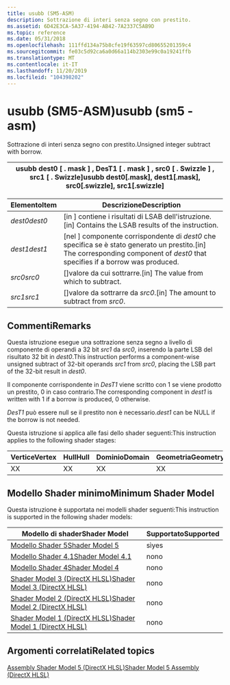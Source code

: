 ```yaml
---
title: usubb (SM5-ASM)
description: Sottrazione di interi senza segno con prestito.
ms.assetid: 6D42E3CA-5A37-4194-AB42-7A2337C5AB9D
ms.topic: reference
ms.date: 05/31/2018
ms.openlocfilehash: 111ffd134a75b8cfe19f63597cd80655201359c4
ms.sourcegitcommit: fe03c5d92ca6a0d66a114b2303e99c0a19241ffb
ms.translationtype: MT
ms.contentlocale: it-IT
ms.lasthandoff: 11/20/2019
ms.locfileid: "104398202"
---
```

# <a name="usubb-sm5---asm"></a><span data-ttu-id="05a14-103">usubb (SM5-ASM)</span><span class="sxs-lookup"><span data-stu-id="05a14-103">usubb (sm5 - asm)</span></span>

<span data-ttu-id="05a14-104">Sottrazione di interi senza segno con prestito.</span><span class="sxs-lookup"><span data-stu-id="05a14-104">Unsigned integer subtract with borrow.</span></span>



| <span data-ttu-id="05a14-105">usubb dest0 \[ . mask \] , DesT1 \[ . mask \] , src0 \[ . Swizzle \] , src1 \[ . Swizzle\]</span><span class="sxs-lookup"><span data-stu-id="05a14-105">usubb dest0\[.mask\], dest1\[.mask\], src0\[.swizzle\], src1\[.swizzle\]</span></span> |
|--------------------------------------------------------------------------|



 



| <span data-ttu-id="05a14-106">Elemento</span><span class="sxs-lookup"><span data-stu-id="05a14-106">Item</span></span>                                                               | <span data-ttu-id="05a14-107">Descrizione</span><span class="sxs-lookup"><span data-stu-id="05a14-107">Description</span></span>                                                                                       |
|--------------------------------------------------------------------|---------------------------------------------------------------------------------------------------|
| <span data-ttu-id="05a14-108"><span id="dest0"></span><span id="DEST0"></span>*dest0*</span><span class="sxs-lookup"><span data-stu-id="05a14-108"><span id="dest0"></span><span id="DEST0"></span>*dest0*</span></span><br/> | <span data-ttu-id="05a14-109">\[in \] contiene i risultati di LSAB dell'istruzione.</span><span class="sxs-lookup"><span data-stu-id="05a14-109">\[in\] Contains the LSAB results of the instruction.</span></span><br/>                                   |
| <span data-ttu-id="05a14-110"><span id="dest1"></span><span id="DEST1"></span>*dest1*</span><span class="sxs-lookup"><span data-stu-id="05a14-110"><span id="dest1"></span><span id="DEST1"></span>*dest1*</span></span><br/> | <span data-ttu-id="05a14-111">\[nel \] componente corrispondente di *dest0* che specifica se è stato generato un prestito.</span><span class="sxs-lookup"><span data-stu-id="05a14-111">\[in\] The corresponding component of *dest0* that specifies if a borrow was produced.</span></span><br/> |
| <span data-ttu-id="05a14-112"><span id="src0"></span><span id="SRC0"></span>*src0*</span><span class="sxs-lookup"><span data-stu-id="05a14-112"><span id="src0"></span><span id="SRC0"></span>*src0*</span></span><br/>    | <span data-ttu-id="05a14-113">\[\]valore da cui sottrarre.</span><span class="sxs-lookup"><span data-stu-id="05a14-113">\[in\] The value from which to subtract.</span></span><br/>                                               |
| <span data-ttu-id="05a14-114"><span id="src1"></span><span id="SRC1"></span>*src1*</span><span class="sxs-lookup"><span data-stu-id="05a14-114"><span id="src1"></span><span id="SRC1"></span>*src1*</span></span><br/>    | <span data-ttu-id="05a14-115">\[\]valore da sottrarre da *src0*.</span><span class="sxs-lookup"><span data-stu-id="05a14-115">\[in\] The amount to subtract from *src0*.</span></span><br/>                                             |



 

## <a name="remarks"></a><span data-ttu-id="05a14-116">Commenti</span><span class="sxs-lookup"><span data-stu-id="05a14-116">Remarks</span></span>

<span data-ttu-id="05a14-117">Questa istruzione esegue una sottrazione senza segno a livello di componente di operandi a 32 bit *src1* da *src0*, inserendo la parte LSB del risultato 32 bit in *dest0*.</span><span class="sxs-lookup"><span data-stu-id="05a14-117">This instruction performs a component-wise unsigned subtract of 32-bit operands *src1* from *src0*, placing the LSB part of the 32-bit result in *dest0*.</span></span>

<span data-ttu-id="05a14-118">Il componente corrispondente in *DesT1* viene scritto con 1 se viene prodotto un prestito, 0 in caso contrario.</span><span class="sxs-lookup"><span data-stu-id="05a14-118">The corresponding component in *dest1* is written with 1 if a borrow is produced, 0 otherwise.</span></span>

<span data-ttu-id="05a14-119">*DesT1* può essere null se il prestito non è necessario.</span><span class="sxs-lookup"><span data-stu-id="05a14-119">*dest1* can be NULL if the borrow is not needed.</span></span>

<span data-ttu-id="05a14-120">Questa istruzione si applica alle fasi dello shader seguenti:</span><span class="sxs-lookup"><span data-stu-id="05a14-120">This instruction applies to the following shader stages:</span></span>



| <span data-ttu-id="05a14-121">Vertice</span><span class="sxs-lookup"><span data-stu-id="05a14-121">Vertex</span></span> | <span data-ttu-id="05a14-122">Hull</span><span class="sxs-lookup"><span data-stu-id="05a14-122">Hull</span></span> | <span data-ttu-id="05a14-123">Dominio</span><span class="sxs-lookup"><span data-stu-id="05a14-123">Domain</span></span> | <span data-ttu-id="05a14-124">Geometria</span><span class="sxs-lookup"><span data-stu-id="05a14-124">Geometry</span></span> | <span data-ttu-id="05a14-125">Pixel</span><span class="sxs-lookup"><span data-stu-id="05a14-125">Pixel</span></span> | <span data-ttu-id="05a14-126">Calcolo</span><span class="sxs-lookup"><span data-stu-id="05a14-126">Compute</span></span> |
|--------|------|--------|----------|-------|---------|
| <span data-ttu-id="05a14-127">X</span><span class="sxs-lookup"><span data-stu-id="05a14-127">X</span></span>      | <span data-ttu-id="05a14-128">X</span><span class="sxs-lookup"><span data-stu-id="05a14-128">X</span></span>    | <span data-ttu-id="05a14-129">X</span><span class="sxs-lookup"><span data-stu-id="05a14-129">X</span></span>      | <span data-ttu-id="05a14-130">X</span><span class="sxs-lookup"><span data-stu-id="05a14-130">X</span></span>        | <span data-ttu-id="05a14-131">X</span><span class="sxs-lookup"><span data-stu-id="05a14-131">X</span></span>     | <span data-ttu-id="05a14-132">X</span><span class="sxs-lookup"><span data-stu-id="05a14-132">X</span></span>       |



 

## <a name="minimum-shader-model"></a><span data-ttu-id="05a14-133">Modello Shader minimo</span><span class="sxs-lookup"><span data-stu-id="05a14-133">Minimum Shader Model</span></span>

<span data-ttu-id="05a14-134">Questa istruzione è supportata nei modelli shader seguenti:</span><span class="sxs-lookup"><span data-stu-id="05a14-134">This instruction is supported in the following shader models:</span></span>



| <span data-ttu-id="05a14-135">Modello di shader</span><span class="sxs-lookup"><span data-stu-id="05a14-135">Shader Model</span></span>                                              | <span data-ttu-id="05a14-136">Supportato</span><span class="sxs-lookup"><span data-stu-id="05a14-136">Supported</span></span> |
|-----------------------------------------------------------|-----------|
| [<span data-ttu-id="05a14-137">Modello Shader 5</span><span class="sxs-lookup"><span data-stu-id="05a14-137">Shader Model 5</span></span>](d3d11-graphics-reference-sm5.md)        | <span data-ttu-id="05a14-138">sì</span><span class="sxs-lookup"><span data-stu-id="05a14-138">yes</span></span>       |
| [<span data-ttu-id="05a14-139">Modello Shader 4,1</span><span class="sxs-lookup"><span data-stu-id="05a14-139">Shader Model 4.1</span></span>](dx-graphics-hlsl-sm4.md)              | <span data-ttu-id="05a14-140">no</span><span class="sxs-lookup"><span data-stu-id="05a14-140">no</span></span>        |
| [<span data-ttu-id="05a14-141">Modello Shader 4</span><span class="sxs-lookup"><span data-stu-id="05a14-141">Shader Model 4</span></span>](dx-graphics-hlsl-sm4.md)                | <span data-ttu-id="05a14-142">no</span><span class="sxs-lookup"><span data-stu-id="05a14-142">no</span></span>        |
| [<span data-ttu-id="05a14-143">Shader Model 3 (DirectX HLSL)</span><span class="sxs-lookup"><span data-stu-id="05a14-143">Shader Model 3 (DirectX HLSL)</span></span>](dx-graphics-hlsl-sm3.md) | <span data-ttu-id="05a14-144">no</span><span class="sxs-lookup"><span data-stu-id="05a14-144">no</span></span>        |
| [<span data-ttu-id="05a14-145">Shader Model 2 (DirectX HLSL)</span><span class="sxs-lookup"><span data-stu-id="05a14-145">Shader Model 2 (DirectX HLSL)</span></span>](dx-graphics-hlsl-sm2.md) | <span data-ttu-id="05a14-146">no</span><span class="sxs-lookup"><span data-stu-id="05a14-146">no</span></span>        |
| [<span data-ttu-id="05a14-147">Shader Model 1 (DirectX HLSL)</span><span class="sxs-lookup"><span data-stu-id="05a14-147">Shader Model 1 (DirectX HLSL)</span></span>](dx-graphics-hlsl-sm1.md) | <span data-ttu-id="05a14-148">no</span><span class="sxs-lookup"><span data-stu-id="05a14-148">no</span></span>        |



 

## <a name="related-topics"></a><span data-ttu-id="05a14-149">Argomenti correlati</span><span class="sxs-lookup"><span data-stu-id="05a14-149">Related topics</span></span>

<dl> <dt>

[<span data-ttu-id="05a14-150">Assembly Shader Model 5 (DirectX HLSL)</span><span class="sxs-lookup"><span data-stu-id="05a14-150">Shader Model 5 Assembly (DirectX HLSL)</span></span>](shader-model-5-assembly--directx-hlsl-.md)
</dt> </dl>

 

 





